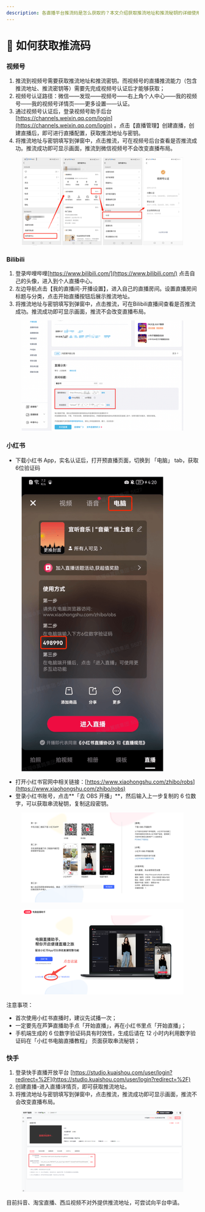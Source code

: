 ```yaml
---
description: 各直播平台推流码是怎么获取的？本文介绍获取推流地址和推流秘钥的详细使用方案！😊本文介绍的直播平台包括视频号、Bilibili、小红书、快手
---
```


# 🔐 如何获取推流码

### 视频号

1. 推流到视频号需要获取推流地址和推流密钥。而视频号的直播推流能力（包含推流地址、推流密钥等）需要先完成视频号认证后才能够获取；
2. 视频号认证路径：微信——发现——视频号——右上角个人中心——我的视频号——我的视频号详情页——更多设置——认证。
3. 通过视频号认证后，登录视频号助手后台 [https://channels.weixin.qq.com/login](https://channels.weixin.qq.com/login) 。点击【直播管理】创建直播，创建直播后，即可进行直播配置，获取推流地址与密钥。
4. 将推流地址与密钥填写到弹窗中，点击推流，可在视频号后台查看是否推流成功。推流成功即可显示画面，推流到微信视频号不会改变直播布局。

<figure><img src=".gitbook/assets/image (9).png" alt=""><figcaption></figcaption></figure>

### Bilibili

1. 登录哔哩哔哩[https://www.bilibili.com/](https://www.bilibili.com/) 点击自己的头像，进入到个人直播中心。
2. 左边导航点击【我的直播间-开播设置】，进入自己的直播房间。设置直播房间标题与分类，点击开始直播按钮后展示推流地址。
3. 将推流地址与密钥填写到弹窗中，点击推流，可在Bilibili直播间查看是否推流成功。推流成功即可显示画面，推流不会改变直播布局。

<figure><img src=".gitbook/assets/image (1) (1).png" alt=""><figcaption></figcaption></figure>



### 小红书

* 下载小红书 App，实名认证后，打开预直播页面，切换到 「电脑」 tab，获取6位验证码

<figure><img src=".gitbook/assets/image (10).png" alt=""><figcaption></figcaption></figure>

* 打开小红书官网中相关链接：[https://www.xiaohongshu.com/zhibo/robs](https://www.xiaohongshu.com/zhibo/robs)
* 登录小红书账号，点击**「去 OBS 开播」**，然后输入上一步复制的 6 位数字，可以获取串流秘钥，复制这段密钥。

<figure><img src=".gitbook/assets/image (8) (1).png" alt=""><figcaption></figcaption></figure>

<figure><img src=".gitbook/assets/image (9) (1).png" alt=""><figcaption></figcaption></figure>

注意事项：

* 首次使用小红书直播时，建议先试播一次；
* 一定要先在芦笋直播助手点「开始直播」，再在小红书里点「开始直播」；
* 手机端生成的 6 位数字验证码具有时效性，生成后请在 12 小时内利用数字验证码在「小红书电脑直播教程」 页面获取串流秘钥；

### 快手

1. 登录快手直播开放平台 [https://studio.kuaishou.com/user/login?redirect=%2F](https://studio.kuaishou.com/user/login?redirect=%2F)
2. 创建直播-进入直播详情页，即可获取推流地址。
3. 将推流地址与密钥填写到弹窗中，点击推流，推流成功即可显示画面，推流不会改变直播布局。

<figure><img src=".gitbook/assets/image (3) (1).png" alt=""><figcaption></figcaption></figure>

目前抖音、淘宝直播、西瓜视频不对外提供推流地址，可尝试向平台申请。
